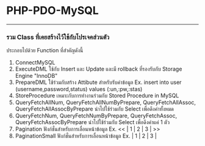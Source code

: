 # PHP-PDO-MySQL
<hr>
<h3>รวม Class ที่เคยสร้างไว้ใช้กับโปรเจคส่วนตัว</h3>
ประกอบไปด้วย Function ที่สำคัญดังนี้
<ol>
  <li>ConnectMySQL</li>
  <li>ExecuteDML ใช้กับ Insert และ Update และมี rollback ที่รองรับกับ Storage Engine "InnoDB"</li>  
  <li>PrepareDML ใช้ร่วมกับสร้าง Attibute สำหรับรับค่าข้อมูล Ex. insert into user (username,password,status) values (:un,:pw,:stas)</li>
  <li>StoreProcedure เหมาะกับการทำงานร่วมกับ Stored Procedure in MySQL </li>
  <li>QueryFetchAllNum, QueryFetchAllNumByPrepare, QueryFetchAllAssoc, QueryFetchAllAssocByPrepare นำไปใช้ร่วมกับ Select เพื่อดึงค่าทั้งหมด</li>
  <li>QueryFetchNum, QueryFetchNumByPrepare, QueryFetchAssoc, QueryFetchAssocByPrepare นำไปใช้ร่วมกับ Select เพื่อดึงค่าแค่ 1 ตัว</li>
  <li>Pagination ฟังก์ชั่นสำหรับการเลื่อนหน้าข้อมูล Ex. << | 1 | 2 | 3 | >> </li>
  <li>PaginationSmall ฟังก์ชั่นสำหรับการเลื่อนหน้าข้อมูล Ex. | 1 | 2 | 3 | </li>
</ol>
